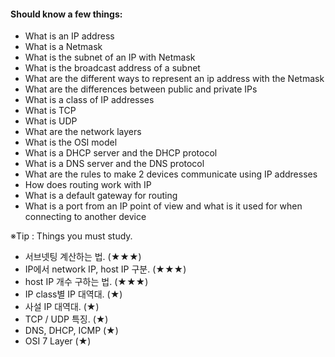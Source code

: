 #### Should know a few things:

* What is an IP address
* What is a Netmask
* What is the subnet of an IP with Netmask
* What is the broadcast address of a subnet
* What are the different ways to represent an ip address with the Netmask
* What are the differences between public and private IPs
* What is a class of IP addresses
* What is TCP
* What is UDP
* What are the network layers
* What is the OSI model
* What is a DHCP server and the DHCP protocol
* What is a DNS server and the DNS protocol
* What are the rules to make 2 devices communicate using IP addresses
* How does routing work with IP
* What is a default gateway for routing
* What is a port from an IP point of view and what is it used for when connecting
  to another device



※Tip : Things you must study.

* 서브넷팅 계산하는 법. (★★★)
* IP에서 network IP, host IP 구분. (★★★)
* host IP 개수 구하는 법. (★★★)
* IP class별 IP 대역대. (★)
* 사설 IP 대역대. (★)
* TCP / UDP 특징. (★)
* DNS, DHCP, ICMP (★)
* OSI 7 Layer (★)